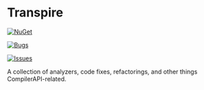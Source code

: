 # Transpire

[![NuGet](https://img.shields.io/nuget/v/Transpire.svg)](https://www.nuget.org/packages/Transpire)

[![Bugs](https://img.shields.io/github/issues/JasonBock/Transpire/bug)](https://github.com/JasonBock/Transpire/issues?q=is%3Aissue%20state%3Aopen%20label%3Abug)

[![Issues](https://img.shields.io/github/issues/JasonBock/Transpire)](https://github.com/JasonBock/Transpire/issues)

A collection of analyzers, code fixes, refactorings, and other things CompilerAPI-related.
